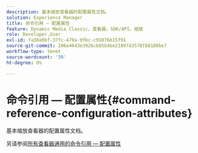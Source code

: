 ```yaml
---
description: 基本缩放查看器的配置属性文档。
solution: Experience Manager
title: 命令引用 — 配置属性
feature: Dynamic Media Classic，查看器，SDK/API，缩放
role: Developer,User
exl-id: fa38a9bf-37fc-479a-9fbc-c91076b15f91
source-git-commit: 206e4643e3926cb85b4be2189743578f88180be7
workflow-type: tm+mt
source-wordcount: '39'
ht-degree: 0%

---
```


# 命令引用 — 配置属性{#command-reference-configuration-attributes}

基本缩放查看器的配置属性文档。

<!--<a id="section_F52FF0F139604447A870ABE6E1C03444"></a>-->

另请参阅[所有查看器通用的命令引用 — 配置属性](../../../r-html5-viewer-20-cmdref-configattrib/r-html5-viewer-20-cmdref-configattrib.md#concept-850e0f2c49b949deb7cfbfd330d329bd)
